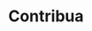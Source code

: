 ---
title: "Contribua"
weight: 255
description: >-
     Siga os passos necessários para que sua contribuição seja aceita por nosso time.
---